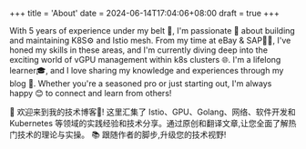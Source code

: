 +++
title = 'About'
date = 2024-06-14T17:04:06+08:00
draft = true
+++

With 5 years of experience under my belt 🔧, I'm passionate 💪 about building and maintaining K8S⚙️
and Istio mesh. From my time at eBay & SAP👨‍💻,
I've honed my skills in these areas, and I'm currently diving
deep into the exciting world of vGPU management within k8s clusters 🌐. I'm a lifelong learner🎓, and I love sharing my knowledge and experiences through my blog 📖.
Whether you're a seasoned pro or just starting out,
I'm always happy 😊 to connect and learn from others!

👋 欢迎来到我的技术博客🌠! 这里汇集了 Istio、GPU、Golang、网络、软件开发和 Kubernetes
等领域的实践经验和技术分享。通过原创和翻译文章,让您全面了解热门技术的理论与实操。
📚 跟随作者的脚步,升级您的技术视野!